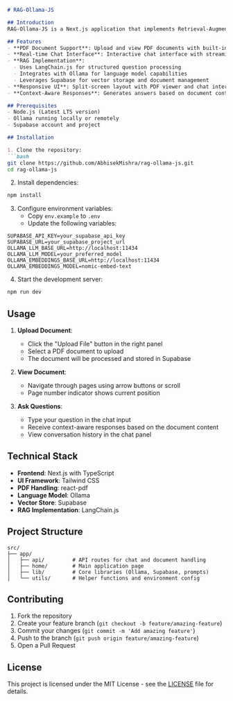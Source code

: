 ```markdown:/Users/abhisek/Documents/Work/rag-ollama-js/README.md
# RAG-Ollama-JS

## Introduction
RAG-Ollama-JS is a Next.js application that implements Retrieval-Augmented Generation (RAG) using LangChain.js, Ollama, and Supabase. This project provides a user-friendly interface for document-based question-answering with PDF support.

## Features
- **PDF Document Support**: Upload and view PDF documents with built-in navigation
- **Real-time Chat Interface**: Interactive chat interface with streaming responses
- **RAG Implementation**: 
  - Uses LangChain.js for structured question processing
  - Integrates with Ollama for language model capabilities
  - Leverages Supabase for vector storage and document management
- **Responsive UI**: Split-screen layout with PDF viewer and chat interface
- **Context-Aware Responses**: Generates answers based on document content

## Prerequisites
- Node.js (Latest LTS version)
- Ollama running locally or remotely
- Supabase account and project

## Installation

1. Clone the repository:
```bash
git clone https://github.com/AbhisekMishra/rag-ollama-js.git
cd rag-ollama-js
```

2. Install dependencies:
```bash
npm install
```

3. Configure environment variables:
   - Copy `env.example` to `.env`
   - Update the following variables:
```plaintext
SUPABASE_API_KEY=your_supabase_api_key
SUPABASE_URL=your_supabase_project_url
OLLAMA_LLM_BASE_URL=http://localhost:11434
OLLAMA_LLM_MODEL=your_preferred_model
OLLAMA_EMBEDDINGS_BASE_URL=http://localhost:11434
OLLAMA_EMBEDDINGS_MODEL=nomic-embed-text
```

4. Start the development server:
```bash
npm run dev
```

## Usage

1. **Upload Document**:
   - Click the "Upload File" button in the right panel
   - Select a PDF document to upload
   - The document will be processed and stored in Supabase

2. **View Document**:
   - Navigate through pages using arrow buttons or scroll
   - Page number indicator shows current position

3. **Ask Questions**:
   - Type your question in the chat input
   - Receive context-aware responses based on the document content
   - View conversation history in the chat panel

## Technical Stack

- **Frontend**: Next.js with TypeScript
- **UI Framework**: Tailwind CSS
- **PDF Handling**: react-pdf
- **Language Model**: Ollama
- **Vector Store**: Supabase
- **RAG Implementation**: LangChain.js

## Project Structure

```plaintext
src/
├── app/
│   ├── api/         # API routes for chat and document handling
│   ├── home/        # Main application page
│   ├── lib/         # Core libraries (Ollama, Supabase, prompts)
│   └── utils/       # Helper functions and environment config
```

## Contributing

1. Fork the repository
2. Create your feature branch (`git checkout -b feature/amazing-feature`)
3. Commit your changes (`git commit -m 'Add amazing feature'`)
4. Push to the branch (`git push origin feature/amazing-feature`)
5. Open a Pull Request

## License

This project is licensed under the MIT License - see the [LICENSE](LICENSE) file for details.
``` 